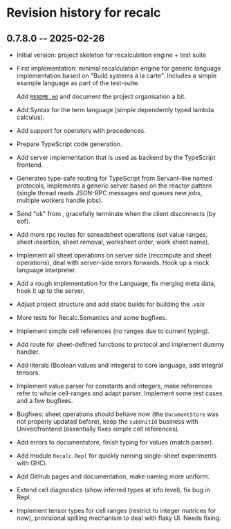 # Revision history for recalc

## 0.7.8.0 -- 2025-02-26

* Initial version: project skeleton for recalculation engine + test suite
* First implementation: minimal recalculation engine for generic language
  implementation based on "Build systems à la carte". Includes a simple
  example language as part of the test-suite.

  Add [`README.md`](./README.md) and document the project organisation a bit.
* Add Syntax for the term language (simple dependently typed lambda calculus).
* Add support for operators with precedences.
* Prepare TypeScript code generation.
* Add server implementation that is used as backend by the TypeScript frontend.
* Generates type-safe routing for TypeScript from Servant-like named protocols,
  implements a generic server based on the reactor pattern (single thread reads
  JSON-RPC messages and queues new jobs, multiple workers handle jobs).
* Send "ok" from , gracefully terminate when the client disconnects (by eof).
* Add more rpc routes for spreadsheet operations (set value ranges,
  sheet insertion, sheet removal, worksheet order, work sheet name).
* Implement all sheet operations on server side (recompute and sheet operations),
  deal with server-side errors forwards. Hook up a mock language interpreter.
* Add a rough implementation for the Language, fix merging meta data, hook it
  up to the server.
* Adjust project structure and add static builds for building the .vsix
* More tests for Recalc.Semantics and some bugfixes.
* Implement simple cell references (no ranges due to current typing).
* Add route for sheet-defined functions to protocol and implement dummy handler.
* Add literals (Boolean values and integers) to core language, add integral
  tensors.
* Implement value parser for constants and integers, make references refer to
  whole cell-ranges and adapt parser. Implement some test cases and a few
  bugfixes.
* Bugfixes: sheet operations should behave now (the `DocumentStore` was not
  properly updated before), keep the `subUnitId` business with Univer/frontend
  (essentially fixes simple cell references).
* Add errors to documentstore, finish typing for values (match parser).
* Add module `Recalc.Repl` for quickly running single-sheet experiments with
  GHCi.
* Add GitHub pages and documentation, make naming more uniform.
* Extend cell diagnostics (show inferred types at info level), fix bug in Repl.
* Implement tensor types for cell ranges (restrict to integer matrices for now),
  provisional spilling mechanism to deal with flaky UI. Needs fixing.
